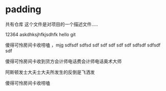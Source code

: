 # padding
共有仓库
这个文件是对项目的一个描述文件.....

12364
askdhksjhfkjsdhfk
hello git

傻得可怜房间卡收唠嗑
，mjg
sdfsdf
sdfsd
sdf
sdf
sdf
sdf
sdf
sdfsdf
sdfsdf
sdf


傻得可怜房间卡收到货方会计师电话费会计师电话奥术大师

阿斯顿发士大夫士大夫所发生的反倒是飞洒发


傻得可怜房间卡收唠嗑


